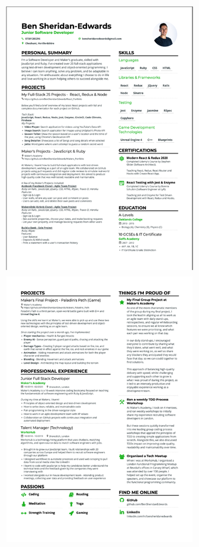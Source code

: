 ![CV Page 1](https://github.com/BenSheridanEdwards/GitHub_CV/blob/master/CV_Images/GitHub-CV-Page1.png)

![CV Page 2](https://github.com/BenSheridanEdwards/GitHub_CV/blob/master/CV_Images/GitHub-CV-Page2.png)
